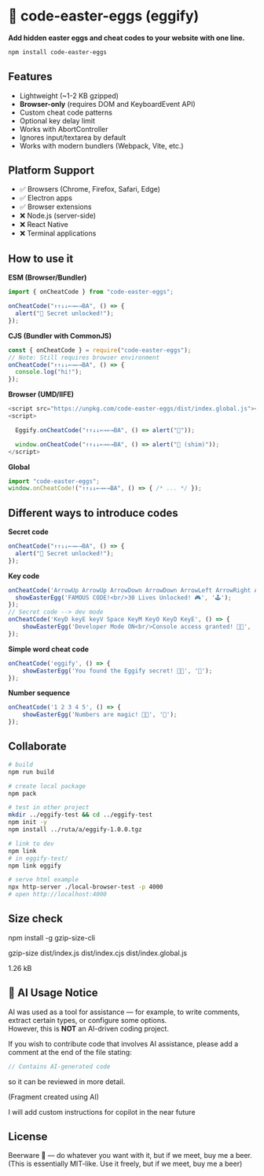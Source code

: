 # 🥚 code-easter-eggs (eggify)

**Add hidden easter eggs and cheat codes to your website with one line.**

```bash
npm install code-easter-eggs
```

## Features
- Lightweight (~1-2 KB gzipped)
- **Browser-only** (requires DOM and KeyboardEvent API)
- Custom cheat code patterns
- Optional key delay limit
- Works with AbortController
- Ignores input/textarea by default
- Works with modern bundlers (Webpack, Vite, etc.)

## Platform Support
- ✅ Browsers (Chrome, Firefox, Safari, Edge)
- ✅ Electron apps
- ✅ Browser extensions
- ❌ Node.js (server-side)
- ❌ React Native
- ❌ Terminal applications

## How to use it
**ESM (Browser/Bundler)**
```javascript
import { onCheatCode } from "code-easter-eggs";

onCheatCode("↑↑↓↓←→←→BA", () => {
  alert("🥚 Secret unlocked!");
});
```

**CJS (Bundler with CommonJS)**
```javascript
const { onCheatCode } = require("code-easter-eggs");
// Note: Still requires browser environment
onCheatCode("↑↑↓↓←→←→BA", () => {
  console.log("hi!");
});
```

**Browser (UMD/IIFE)**
```javascript
<script src="https://unpkg.com/code-easter-eggs/dist/index.global.js"></script>
<script>

  Eggify.onCheatCode("↑↑↓↓←→←→BA", () => alert("🥚"));

  window.onCheatCode("↑↑↓↓←→←→BA", () => alert("🥚 (shim)"));
</script>
```
**Global**
```javascript
import "code-easter-eggs";
window.onCheatCode!("↑↑↓↓←→←→BA", () => { /* ... */ });

```

## Different ways to introduce codes

**Secret code**
```javascript
onCheatCode("↑↑↓↓←→←→BA", () => {
  alert("🥚 Secret unlocked!");
});
```
**Key code**
```javascript
onCheatCode('ArrowUp ArrowUp ArrowDown ArrowDown ArrowLeft ArrowRight ArrowLeft ArrowRight b a', () => {
  showEasterEgg('FAMOUS CODE!<br/>30 Lives Unlocked! 🎮', '🕹️');
});
// Secret code --> dev mode 
onCheatCode('KeyD keyE keyV Space KeyM KeyO KeyD KeyE', () => {
    showEasterEgg('Developer Mode ON<br/>Console access granted! 👨‍💻', '💻');
});
```
**Simple word cheat code**
```javascript
onCheatCode('eggify', () => {
    showEasterEgg('You found the Eggify secret! 🥚✨', '🥚');
});
```
**Number sequence**
```javascript
onCheatCode('1 2 3 4 5', () => {
    showEasterEgg('Numbers are magic! 🔢✨', '🔢');
});

```

## Collaborate
```bash
# build
npm run build

# create local package
npm pack

# test in other project
mkdir ../eggify-test && cd ../eggify-test
npm init -y
npm install ../ruta/a/eggify-1.0.0.tgz

# link to dev
npm link
# in eggify-test/
npm link eggify

# serve html example
npx http-server ./local-browser-test -p 4000
# open http://localhost:4000
```

## Size check
npm install -g gzip-size-cli

gzip-size dist/index.js dist/index.cjs dist/index.global.js

1.26 kB

## 🧠 AI Usage Notice

AI was used as a tool for assistance — for example, to write comments, extract certain types, or configure some options.  
However, this is **NOT** an AI-driven coding project.

If you wish to contribute code that involves AI assistance, please add a comment at the end of the file stating:

```javascript
// Contains AI-generated code
```

so it can be reviewed in more detail.

(Fragment created using AI)

I will add custom instructions for copilot in the near future

## License
Beerware 🍺 — do whatever you want with it, but if we meet, buy me a beer. (This is essentially MIT-like. Use it freely, but if we meet, buy me a beer)
